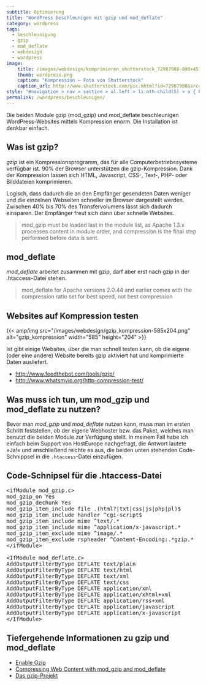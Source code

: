 ```yaml
---
subtitle: Optimierung
title: "WordPress beschleunigen mit gzip und mod_deflate"
category: wordpress
tags:
  - beschleunigung
  - gzip
  - mod_deflate
  - webdesign
  - wordpress
image:
    title: /images/webdesign/komprimieren_shutterstock_72987988-800x451.jpg
    thumb: wordpress.png
    caption: "Kompression – Foto von Shutterstock"
    caption_url: http://www.shutterstock.com/pic.mhtml?id=72987988&src=id
style: "#navigation > nav > section > ul.left > li:nth-child(5) > a { background: #82cbd0; color: #fff; }"
permalink: /wordpress/beschleunigen/
---
```

Die beiden Module gzip (mod\_gzip) und mod\_deflate beschleunigen WordPress-Websites mittels Kompression enorm. Die Installation ist denkbar einfach.
<!-- readmore -->

## Was ist gzip?

*gzip* ist ein Kompressionsprogramm, das für alle Computerbetriebssysteme verfügbar ist. 90% der Browser unterstützen die gzip-Kompression. Dank der Kompression lassen sich HTML, Javascript, CSS-, Text-, PHP- oder Bilddateien komprimieren.

Logisch, dass dadurch die an den Empfänger gesendeten Daten weniger und die einzelnen Webseiten schneller im Browser dargestellt werden. Zwischen 40% bis 70% des Transfervolumens lässt sich dadurch einsparen. Der Empfänger freut sich dann über schnelle Websites.

> mod_gzip must be loaded last in the module list, as Apache 1.3.x processes content in module order, and compression is the final step performed before data is sent. 

## mod_deflate

*mod_deflate* arbeitet zusammen mit gzip, darf aber erst nach gzip in der .htaccess-Datei stehen.

> mod_deflate for Apache versions 2.0.44 and earlier comes with the compression ratio set for best speed, not best compression 

## Websites auf Kompression testen

{{< amp/img src="/images/webdesign/gzip_kompression-585x204.png" alt="gzip_kompression" width="585" height="204" >}}

Ist gibt einige Websites, über die man schnell testen kann, ob die eigene (oder eine andere) Website bereits gzip aktiviert hat und komprimierte Daten ausliefert.

* <http://www.feedthebot.com/tools/gzip/>
* <http://www.whatsmyip.org/http-compression-test/>

## Was muss ich tun, um mod\_gzip und mod\_deflate zu nutzen?

Bevor man *mod_gzip* und *mod_deflate* nutzen kann, muss man im ersten Schritt feststellen, ob der eigene Webhoster bzw. das Paket, welches man benutzt die beiden Module zur Verfügung stellt. In meinem Fall habe ich einfach beim Support von HostEurope nachgefragt, die Antwort lautete »Ja!« und anschließend reichte es aus, die beiden unten stehenden Code-Schnippsel in die `.htaccess`-Datei einzufügen.

## Code-Schnipsel für die .htaccess-Datei

<pre>&lt;ifModule mod_gzip.c&gt;
mod_gzip_on Yes
mod_gzip_dechunk Yes
mod_gzip_item_include file .(html?|txt|css|js|php|pl)$
mod_gzip_item_include handler ^cgi-script$
mod_gzip_item_include mime ^text/.*
mod_gzip_item_include mime ^application/x-javascript.*
mod_gzip_item_exclude mime ^image/.*
mod_gzip_item_exclude rspheader ^Content-Encoding:.*gzip.*
&lt;/ifModule&gt;

&lt;IfModule mod_deflate.c&gt;
AddOutputFilterByType DEFLATE text/plain
AddOutputFilterByType DEFLATE text/html
AddOutputFilterByType DEFLATE text/xml
AddOutputFilterByType DEFLATE text/css
AddOutputFilterByType DEFLATE application/xml
AddOutputFilterByType DEFLATE application/xhtml+xml
AddOutputFilterByType DEFLATE application/rss+xml
AddOutputFilterByType DEFLATE application/javascript
AddOutputFilterByType DEFLATE application/x-javascript
&lt;/IfModule&gt;
</pre>

## Tiefergehende Informationen zu gzip und mod_deflate

* [Enable Gzip][1]
* [Compressing Web Content with mod\_gzip and mod\_deflate][2]
* [Das gzip-Projekt][3]



 [1]: http://www.feedthebot.com/pagespeed/enable-compression.html
 [2]: http://www.linuxjournal.com/article/6802
 [3]: http://sourceforge.net/projects/mod-gzip/